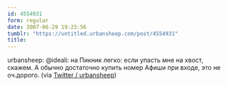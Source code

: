 ```yaml
---
id: 4554931
form: regular
date: 2007-06-29 19:23:56
tumblr: "https://untitled.urbansheep.com/post/4554931"
title:
---
```


<p>urbansheep: @ideali: на Пикник легко: если упасть мне на хвост, скажем. А обычно достаточно купить номер Афиши при входе, это не оч.дорого. (via <a href="http://twitter.com/urbansheep/statuses/126364542">Twitter / urbansheep</a>)</p>

